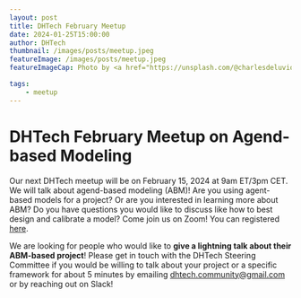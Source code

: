 ```yaml
---
layout: post
title: DHTech February Meetup
date: 2024-01-25T15:00:00
author: DHTech
thumbnail: /images/posts/meetup.jpeg
featureImage: /images/posts/meetup.jpeg
featureImageCap: Photo by <a href="https://unsplash.com/@charlesdeluvio?utm_source=unsplash&utm_medium=referral&utm_content=creditCopyText">charlesdeluvio</a> on <a href="https://unsplash.com/photos/wn7dOzUh3Rs?utm_source=unsplash&utm_medium=referral&utm_content=creditCopyText">Unsplash</a>

tags:
    - meetup
---
```


# DHTech February Meetup on Agend-based Modeling

Our next DHTech meetup will be on February 15, 2024 at 9am ET/3pm CET. We will talk about agend-based modeling (ABM)! Are you using agent-based models for a project? Or are you interested in learning more about ABM? Do you have questions you would like to discuss like how to best design and calibrate a model? Come join us on Zoom! You can registered [here](https://asu.zoom.us/meeting/register/tZElduuprjsvEtFkc0xgDwpm5CVREJaBQDNT).

We are looking for people who would like to **give a lightning talk about their ABM-based project**! Please get in touch with the DHTech Steering Committee if you would be willing to talk about your project or a specific framework for about 5 minutes by emailing [dhtech.community@gmail.com](mailto:dhtech.community@gmail.com) or by reaching out on Slack!